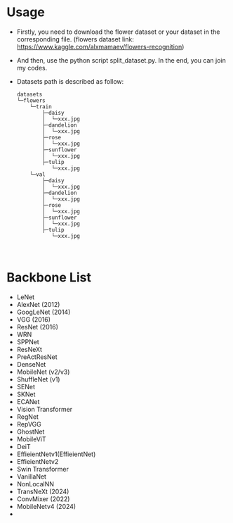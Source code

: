 # Usage
* Firstly, you need to download the flower dataset or your dataset in the corresponding file. (flowers dataset link: https://www.kaggle.com/alxmamaev/flowers-recognition)

* And then, use the python script split_dataset.py. In the end, you can join my codes.

* Datasets path is described as follow:


      datasets
      └─flowers
          └─train
              ├─daisy
              │  └─xxx.jpg
              ├─dandelion
              │  └─xxx.jpg
              ├─rose
              │  └─xxx.jpg
              ├─sunflower
              │  └─xxx.jpg 
              ├─tulip
                 └─xxx.jpg
          └─val
              ├─daisy
              │  └─xxx.jpg
              ├─dandelion
              │  └─xxx.jpg
              ├─rose
              │  └─xxx.jpg
              ├─sunflower
              │  └─xxx.jpg 
              ├─tulip
                 └─xxx.jpg

  ​       
# Backbone List
* LeNet
* AlexNet (2012)
* GoogLeNet (2014)
* VGG (2016)
* ResNet (2016)
* WRN
* SPPNet
* ResNeXt
* PreActResNet
* DenseNet
* MobileNet (v2/v3)
* ShuffleNet (v1)
* SENet
* SKNet
* ECANet
* Vision Transformer
* RegNet
* RepVGG
* GhostNet
* MobileViT
* DeiT
* EffieientNetv1(EffieientNet)
* EffieientNetv2
* Swin Transformer
* VanillaNet
* NonLocalNN
* TransNeXt (2024)
* ConvMixer (2022)
* MobileNetv4 (2024)
* 



